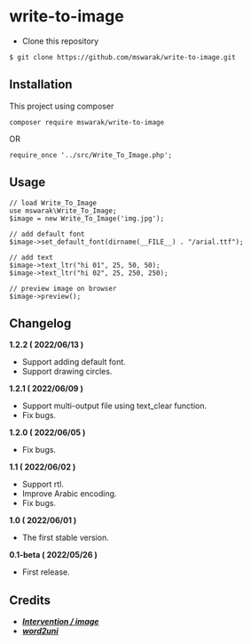 # write-to-image
- Clone this repository
```
$ git clone https://github.com/mswarak/write-to-image.git
```

## Installation
This project using composer
```
composer require mswarak/write-to-image
```

OR

```
require_once '../src/Write_To_Image.php';
```

## Usage
```
// load Write_To_Image
use mswarak\Write_To_Image;
$image = new Write_To_Image('img.jpg');

// add default font
$image->set_default_font(dirname(__FILE__) . "/arial.ttf");

// add text
$image->text_ltr("hi 01", 25, 50, 50);
$image->text_ltr("hi 02", 25, 250, 250);

// preview image on browser
$image->preview();
```

## Changelog
**1.2.2 ( 2022/06/13 )**
- Support adding default font.
- Support drawing circles.

**1.2.1 ( 2022/06/09 )**
- Support multi-output file using text_clear function.
- Fix bugs.

**1.2.0 ( 2022/06/05 )**
- Fix bugs.

**1.1 ( 2022/06/02 )**
- Support rtl.
- Improve Arabic encoding.
- Fix bugs.

**1.0 ( 2022/06/01 )**
- The first stable version.

**0.1-beta ( 2022/05/26 )**
- First release.

## Credits
- [***Intervention / image***](https://github.com/Intervention/image)
- [***word2uni***](https://github.com/Null78/word2uni/blob/main/word2uni.php)

